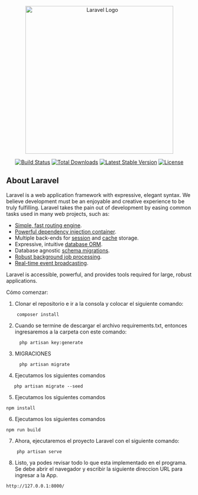 <p align="center"><a href="https://laravel.com" target="_blank"><img src="https://raw.githubusercontent.com/laravel/art/master/logo-lockup/5%20SVG/2%20CMYK/1%20Full%20Color/laravel-logolockup-cmyk-red.svg" width="400" alt="Laravel Logo"></a></p>

<p align="center">
<a href="https://github.com/laravel/framework/actions"><img src="https://github.com/laravel/framework/workflows/tests/badge.svg" alt="Build Status"></a>
<a href="https://packagist.org/packages/laravel/framework"><img src="https://img.shields.io/packagist/dt/laravel/framework" alt="Total Downloads"></a>
<a href="https://packagist.org/packages/laravel/framework"><img src="https://img.shields.io/packagist/v/laravel/framework" alt="Latest Stable Version"></a>
<a href="https://packagist.org/packages/laravel/framework"><img src="https://img.shields.io/packagist/l/laravel/framework" alt="License"></a>
</p>

## About Laravel

Laravel is a web application framework with expressive, elegant syntax. We believe development must be an enjoyable and creative experience to be truly fulfilling. Laravel takes the pain out of development by easing common tasks used in many web projects, such as:

- [Simple, fast routing engine](https://laravel.com/docs/routing).
- [Powerful dependency injection container](https://laravel.com/docs/container).
- Multiple back-ends for [session](https://laravel.com/docs/session) and [cache](https://laravel.com/docs/cache) storage.
- Expressive, intuitive [database ORM](https://laravel.com/docs/eloquent).
- Database agnostic [schema migrations](https://laravel.com/docs/migrations).
- [Robust background job processing](https://laravel.com/docs/queues).
- [Real-time event broadcasting](https://laravel.com/docs/broadcasting).

Laravel is accessible, powerful, and provides tools required for large, robust applications.


Cómo comenzar:

1. Clonar el repositorio e ir a la consola y colocar el siguiente comando:

```
    composer install
```

2. Cuando se termine de descargar el archivo requirements.txt, entonces ingresaremos a la carpeta con este comando:

```
     php artisan key:generate
```

3. MIGRACIONES

```
     php artisan migrate
```


4. Ejecutamos los siguientes comandos
```
   php artisan migrate --seed
```
   
5. Ejecutamos los siguientes comandos
```
npm install
```
6. Ejecutamos los siguientes comandos
```
npm run build
```   

7. Ahora, ejecutaremos el proyecto Laravel con el siguiente comando:

```
    php artisan serve
```


8. Listo, ya podes revisar todo lo que esta implementado en el programa. Se debe abrir el navegador y escribir la siguiente direccion URL para ingresar a la App.

```
http://127.0.0.1:8000/
```
